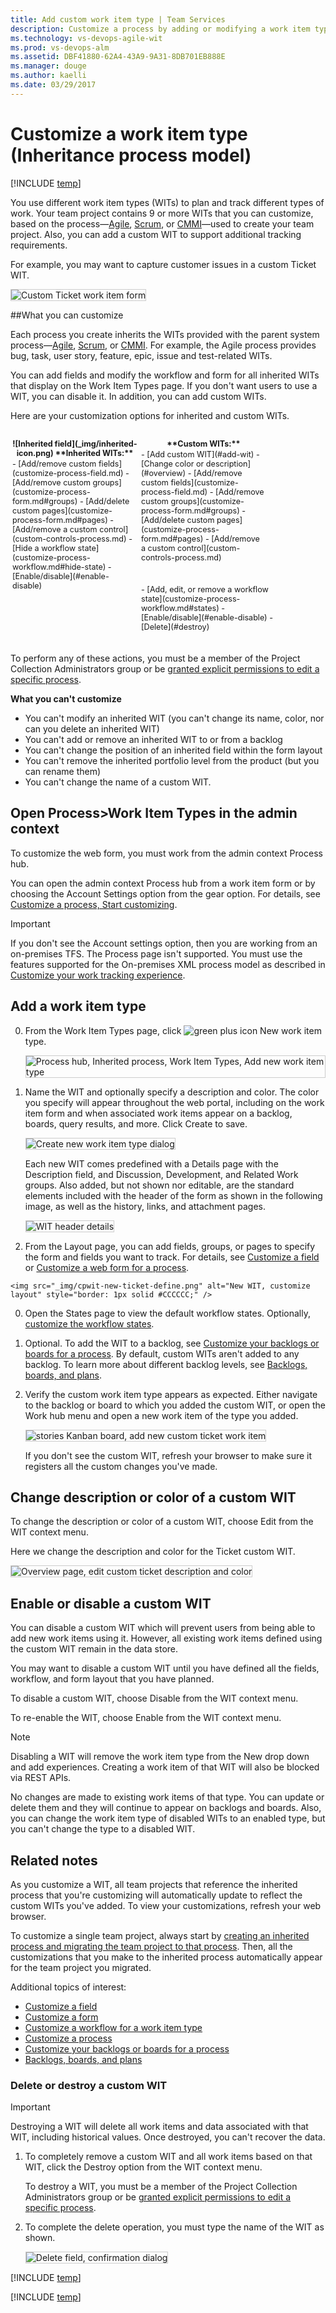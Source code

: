 ```yaml
---
title: Add custom work item type | Team Services    
description: Customize a process by adding or modifying a work item type for Visual Studio Team Services (VSTS)   
ms.technology: vs-devops-agile-wit
ms.prod: vs-devops-alm
ms.assetid: DBF41880-62A4-43A9-9A31-8DB701EB888E
ms.manager: douge
ms.author: kaelli
ms.date: 03/29/2017 
---
```


# Customize a work item type (Inheritance process model)    

[!INCLUDE [temp](../_shared/process-feature-availability.md)]

You use different work item types (WITs) to plan and track different types of work. Your team project contains 9 or more WITs that you can customize, based on the process&mdash;[Agile](../guidance/agile-process.md), [Scrum](../guidance/scrum-process.md), or [CMMI](../guidance/cmmi-process.md)&mdash;used to create your team project. Also, you can add a custom WIT to support additional tracking requirements. 

For example, you may want to capture customer issues in a custom Ticket WIT.   

<img src="_img/custom-wit-new-ticket-form.png" alt="Custom Ticket work item form" style="border: 1px solid #CCCCCC;" /> 


##What you can customize   

Each process you create inherits the WITs provided with the parent system process&mdash;[Agile](../guidance/agile-process.md), [Scrum](../guidance/scrum-process.md), or [CMMI](../guidance/cmmi-process.md). For example, the Agile process provides bug, task, user story, feature, epic, issue and test-related WITs. 

You can add fields and modify the workflow and form for all inherited WITs that display on the Work Item Types page. If you don't want users to use a WIT, you can disable it. In addition, you can add custom WITs. 

Here are your customization options for inherited and custom WITs. 

<div style="float:left;width:200px;margin:3px;font-size:90%">
<p style="font-weight:bold;margin-bottom:2px;text-align:center;">![Inherited field](_img/inherited-icon.png) **Inherited WITs:**</p>
- [Add/remove custom fields](customize-process-field.md)   
- [Add/remove custom groups](customize-process-form.md#groups)    
- [Add/delete custom pages](customize-process-form.md#pages)    
- [Add/remove a custom control](custom-controls-process.md)     
- [Hide a workflow state](customize-process-workflow.md#hide-state)   
- [Enable/disable](#enable-disable)  
</div> 

<div style="float:left;width:200px;margin:3px;font-size:90%">
<p style="font-weight:bold;margin-bottom:2px;text-align:center;">**Custom WITs:**</p>
- [Add custom WIT](#add-wit)   
- [Change color or description](#overview)     
- [Add/remove custom fields](customize-process-field.md)   
- [Add/remove custom groups](customize-process-form.md#groups)    
- [Add/delete custom pages](customize-process-form.md#pages)    
- [Add/remove a custom control](custom-controls-process.md)     
</div>


<div style="float:left;width:220px;margin:3px;font-size:90%">
<p style="font-weight:bold;margin-bottom:2px;text-align:center;">&nbsp;&nbsp;&nbsp;</p>
- [Add, edit, or remove a workflow state](customize-process-workflow.md#states)   
- [Enable/disable](#enable-disable)   
- [Delete](#destroy)  
</div>


<div style="clear:left;font-size:100%">
</div>
<br/>

To perform any of these actions, you must be a member of the Project Collection Administrators group or be [granted explicit permissions to edit a specific process](manage-process.md#process-permissions). 

**What you can't customize**  
- You can't modify an inherited WIT (you can't change its name, color, nor can you delete an inherited WIT)  
- You can't add or remove an inherited WIT to or from a backlog  
- You can't change the position of an inherited field within the form layout
- You can't remove the inherited portfolio level from the product (but you can rename them)
- You can't change the name of a custom WIT.


<a id="open-process-wit">  </a>
## Open Process>Work Item Types in the admin context

To customize the web form, you must work from the admin context Process hub. 

You can open the admin context Process hub from a work item form or by choosing the Account Settings option from the gear option. For details, see [Customize a process, Start customizing](customize-process.md#start-customizing).

>[!IMPORTANT]  
>If you don't see the Account settings option, then you are working from an on-premises TFS. The Process page isn't supported. You must use the features supported for the On-premises XML process model as described in [Customize your work tracking experience](../customize/customize-work.md).

<a id="add-wit">  </a>
## Add a work item type

0. From the Work Item Types page, click ![green plus icon](../_img/icons/green-plus-new-field-icon.png) New work item type.

	<img src="_img/cpwit-add-new-wit.png" alt="Process hub, Inherited process, Work Item Types, Add new work item type" style="border: 1px solid #CCCCCC;" />
 
0. Name the WIT and optionally specify a description and color. The color you specify will appear throughout the web portal, including on the work item form and when associated work items appear on a backlog, boards, query results, and more. Click Create to save. 

	<img src="_img/cwit-create-wit-ticket.png" alt="Create new work item type dialog" style="border: 1px solid #CCCCCC;" /> 

	Each new WIT comes predefined with a Details page with the Description field, and Discussion, Development, and Related Work groups. Also added, but not shown nor editable, are the standard elements included with the header of the form as shown in the following image, as well as the history, links, and attachment pages. 
 
	<img src="../reference/_img/weblayout-system-controls-details-page.png" alt="WIT header details" style="border: 1px solid #CCCCCC;" /> 

0.   From the Layout page, you can add fields, groups, or pages to specify the form and fields you want to track. For details, see [Customize a field](customize-process-field.md) or [Customize a web form for a process](customize-process-form.md).    

	<img src="_img/cpwit-new-ticket-define.png" alt="New WIT, customize layout" style="border: 1px solid #CCCCCC;" /> 	

0. Open the States page to view the default workflow states. Optionally, [customize the workflow states](customize-process-workflow.md). 

0. <a id="backlog">  </a> Optional. To add the WIT to a backlog, see [Customize your backlogs or boards for a process](customize-process-backlogs-boards.md). By default, custom WITs aren't added to any backlog. To learn more about different backlog levels, see [Backlogs, boards, and plans](../backlogs-boards-plans.md).   

0. Verify the custom work item type appears as expected. Either navigate to the backlog or board to which you added the custom WIT, or open the Work hub menu and open a new work item of the type you added.  

	<img src="_img/cpwit-new-custom-work-item-ticket.png" alt="stories Kanban board, add new custom ticket work item" style="border: 1px solid #CCCCCC;" /> 

	If you don't see the custom WIT, refresh your browser to make sure it registers all the custom changes you've made. 

<a id="overview">  </a>
## Change description or color of a custom WIT 

To change the description or color of a custom WIT, choose Edit from the WIT context menu. 

Here we change the description and color for the Ticket custom WIT.  

<img src="_img/cpwit-edit-color-description.png" alt="Overview page, edit custom ticket description and color" style="border: 1px solid #CCCCCC;" /> 

<a id="enable-disable"></a>
## Enable or disable a custom WIT  

You can disable a custom WIT which will prevent users from being able to add new work items using it. However, all existing work items defined using the custom WIT remain in the data store.  

You may want to disable a custom WIT until you have defined all the fields, workflow, and form layout that you have planned.

To disable a custom WIT, choose Disable from the WIT context menu. 

To re-enable the WIT, choose Enable from the WIT context menu. 

>[!NOTE]  
>Disabling a WIT will remove the work item type from the New drop down and add experiences. Creating a work item of that WIT will also be blocked via REST APIs.  
>
>No changes are made to existing work items of that type. You can update or delete them and they will continue to appear on backlogs and boards. Also, you can change the work item type of disabled WITs to an enabled type, but you can't change the type to a disabled WIT.


## Related notes  

As you customize a WIT, all team projects that reference the inherited process that you're customizing will automatically update to reflect the custom WITs you've added. To view your customizations, refresh your web browser.  

To customize a single team project, always start by [creating an inherited process and migrating the team project to that process](manage-process.md). Then, all the customizations that you make to the inherited process automatically appear for the team project you migrated.  

Additional topics of interest:  

- [Customize a field](../process/customize-process-field.md)  
- [Customize a form](../process/customize-process-field.md)
- [Customize a workflow for a work item type](../process/customize-process-field.md)
- [Customize a process](../process/customize-process-field.md) 
- [Customize your backlogs or boards for a process](customize-process-backlogs-boards.md)  
- [Backlogs, boards, and plans](../backlogs-boards-plans.md)  


<a id="destroy">  </a>
### Delete or destroy a custom WIT 

>[!IMPORTANT]  
>Destroying a WIT will delete all work items and data associated with that WIT, including historical values. Once destroyed, you can't recover the data. 

1. To completely remove a custom WIT and all work items based on that WIT, click the Destroy option from the WIT context menu.

	To destroy a WIT, you must be a member of the Project Collection Administrators group or be [granted explicit permissions to edit a specific process](manage-process.md#process-permissions). 

2. To complete the delete operation, you must type the name of the WIT as shown. 

	<img src="_img/cpit-destroy-wit-confirm.png" alt="Delete field, confirmation dialog" style="border: 1px solid #CCCCCC;" />  
 

[!INCLUDE [temp](../_shared/help-support-shared.md)]

[!INCLUDE [temp](../_shared/custom-help.md)]


<!---
### WIT extensibility

Using REST APIs you can add .... 

-->




